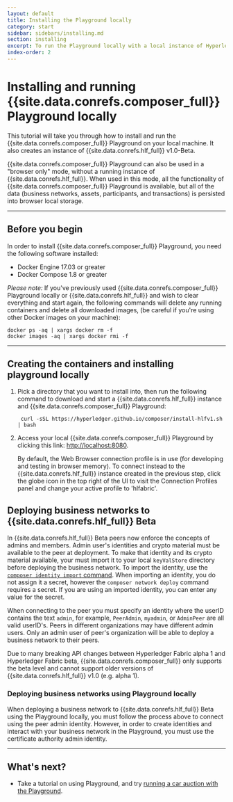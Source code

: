 ```yaml
---
layout: default
title: Installing the Playground locally
category: start
sidebar: sidebars/installing.md
section: installing
excerpt: To run the Playground locally with a local instance of Hyperledger Fabric, click [**Install Local Playground**](../installing/using-playground-locally.html) here or in the table of contents on the left.
index-order: 2
---
```


# Installing and running {{site.data.conrefs.composer_full}} Playground locally

This tutorial will take you through how to install and run the {{site.data.conrefs.composer_full}} Playground on your local machine. It also creates an instance of {{site.data.conrefs.hlf_full}} v1.0-Beta.

{{site.data.conrefs.composer_full}} Playground can also be used in a "browser only" mode, without a running instance of {{site.data.conrefs.hlf_full}}. When used in this mode, all the functionality of {{site.data.conrefs.composer_full}} Playground is available, but all of the data (business networks, assets, participants, and transactions) is persisted into browser local storage.

---

## Before you begin

In order to install {{site.data.conrefs.composer_full}} Playground, you need the following software installed:

* Docker Engine 17.03 or greater
* Docker Compose 1.8 or greater

*Please note:* If you've previously used {{site.data.conrefs.composer_full}} Playground locally or {{site.data.conrefs.hlf_full}} and wish to clear everything and start again, the following commands will delete any running containers and delete all downloaded images, (be careful if you're using other Docker images on your machine):

```
docker ps -aq | xargs docker rm -f
docker images -aq | xargs docker rmi -f
```
---


## Creating the containers and installing playground locally

1. Pick a directory that you want to install into, then run the following command to download and start a {{site.data.conrefs.hlf_full}} instance and {{site.data.conrefs.composer_full}} Playground:

        curl -sSL https://hyperledger.github.io/composer/install-hlfv1.sh | bash

2. Access your local {{site.data.conrefs.composer_full}} Playground by clicking this link: <a href="http://localhost:8080" target="blank">http://<span></span>localhost:8080</a>.

    By default, the Web Browser connection profile is in use (for developing and testing in browser memory).  To connect instead to the {{site.data.conrefs.hlf_full}} instance created in the previous step, click the globe icon in the top right of the UI to visit the Connection Profiles panel and change your active profile to 'hlfabric'.

## Deploying business networks to {{site.data.conrefs.hlf_full}} Beta

In {{site.data.conrefs.hlf_full}} Beta peers now enforce the concepts of admins and members. Admin user's identities and crypto material must be available to the peer at deployment. To make that identity and its crypto material available, your must import it to your local `keyValStore` directory before deploying the business network. To import the identity, use the [`composer identity import` command](../reference/composer.identity.import.html). When importing an identity, you do not assign it a secret, however the `composer network deploy` command requires a secret. If you are using an imported identity, you can enter any value for the secret.

When connecting to the peer you must specify an identity where the userID contains the text `admin`, for example, `PeerAdmin`, `myadmin`, or `AdminPeer` are all valid userID's. Peers in different organizations may have different admin users. Only an admin user of peer's organization will be able to deploy a business network to their peers.

Due to many breaking API changes between Hyperledger Fabric alpha 1 and Hyperledger Fabric beta, {{site.data.conrefs.composer_full}} only supports the beta level and cannot support older versions of {{site.data.conrefs.hlf_full}} v1.0 (e.g. alpha 1).

### Deploying business networks using Playground locally

When deploying a business network to {{site.data.conrefs.hlf_full}} Beta using the Playground locally, you must follow the process above to connect using the peer admin identity. However, in order to create identities and interact with your business network in the Playground, you must use the certificate authority admin identity.


---
<!--
<a name="installationoptions"></a>

## Alternative installation options

If you have an existing Hyperledger Fabric instance you want to use with {{site.data.conrefs.composer_full}} Playground, then you can install the playground without installing another Hyperledger Fabric instance. The playground can then be configured to connect to your existing Hyperledger Fabric instance by creating a connection profile with the required connection settings.

There are two options for installing the {{site.data.conrefs.composer_full}} Playground.
You can choose to install using npm (the Node.js package manager), or you can choose to install with Docker. We recommend that you:

*   <a href="#installnpm">Install using npm</a> if you wish to run to {{site.data.conrefs.composer_full}} Playground on your local workstation.
*   <a href="#installdocker">Install using Docker</a> if you wish to run {{site.data.conrefs.composer_full}} Playground on a server or cloud platform.

**why, what does each do differently?**

Note that the same set of features is available regardless of the installation method that you choose.

## <a name="installnpm"></a>Installing with npm

### Prerequisites

In order to install {{site.data.conrefs.composer_full}} Playground with npm, you need the following software installed:

*   Node.js v6.x (note that Node.js v7.x is unsupported)
*   npm v3.x or greater

### Installation

You can install {{site.data.conrefs.composer_full}} Playground by running the following command in your terminal or command prompt:

  ```
  npm install -g composer-playground
  ```

You should see the following output in your terminal or command prompt:

  ```
  npm install -g composer-playground
  ...
  /usr/local/bin/composer-playground -> /usr/local/lib/node_modules/composer-playground/cli.js
  /usr/local/lib/node_modules
  └─┬ composer-playground@0.4.3
  ...
  ```

Verify that no errors occurred. If any part of this process fails, then {{site.data.conrefs.composer_full}} Playground will fail to work correctly. You may see errors from a program called `node-gyp`. These errors indicate that your system is not set up correctly to build Node.js C/C++ native modules. You may need to install additional software to correct this error.

You can then start {{site.data.conrefs.composer_full}} Playground by running the following command in your terminal or command prompt:

  ```
  composer-playground
  ```

A web browser will be automatically opened once the playground has started, but should that not happen you should be able to access {{site.data.conrefs.composer_full}} Playground by clicking on this link: <a href="http://localhost:8080" target="_blank">http://<span></span>localhost:8080</a>

---

## <a name="installdocker"></a>Installing with Docker

### Prerequisites

In order to install {{site.data.conrefs.composer_full}} Playground with Docker, you need the following software installed:

*   Docker Engine 1.12.3 or greater

### Installation

You can install {{site.data.conrefs.composer_full}} Playground by running the following Docker command in your terminal or command prompt:

  ```
  docker run -d -p 8080:8080 hyperledger/composer-playground
  ```

You should see the following output in your terminal or command prompt:

  ```
  $ docker run -d -p 8080:8080 hyperledger/composer-playground
  afd1baff0487de5c69626b8baea69c702744f92813043e3d2b0ef786c7f77517
  ```

Verify that no errors occurred.

You can then start {{site.data.conrefs.composer_full}} Playground by clicking on this link: <a href="http://localhost:8080" target="_blank">http://<span></span>localhost:8080</a>

---
-->

## What's next?

* Take a tutorial on using Playground, and try [running a car auction with the Playground](../tutorials/playground-guide.html).
